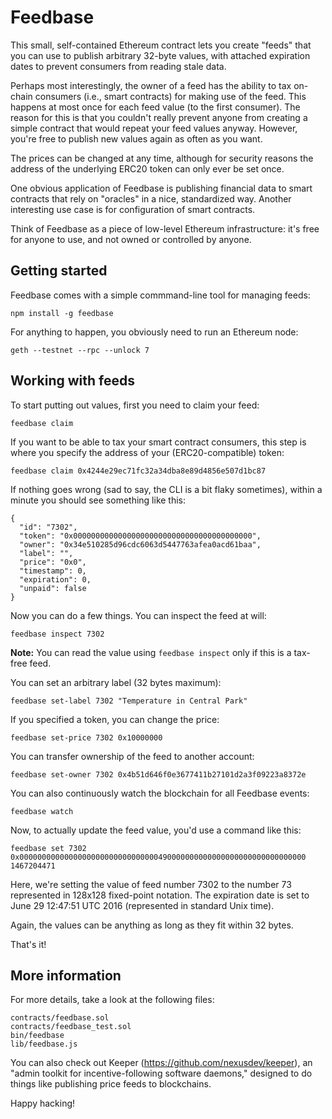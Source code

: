 Feedbase
========

This small, self-contained Ethereum contract lets you create "feeds"
that you can use to publish arbitrary 32-byte values, with attached
expiration dates to prevent consumers from reading stale data.

Perhaps most interestingly, the owner of a feed has the ability to tax
on-chain consumers (i.e., smart contracts) for making use of the feed.
This happens at most once for each feed value (to the first consumer).
The reason for this is that you couldn't really prevent anyone from
creating a simple contract that would repeat your feed values anyway.
However, you're free to publish new values again as often as you want.

The prices can be changed at any time, although for security reasons
the address of the underlying ERC20 token can only ever be set once.

One obvious application of Feedbase is publishing financial data to
smart contracts that rely on "oracles" in a nice, standardized way.
Another interesting use case is for configuration of smart contracts.

Think of Feedbase as a piece of low-level Ethereum infrastructure:
it's free for anyone to use, and not owned or controlled by anyone.


Getting started
---------------

Feedbase comes with a simple commmand-line tool for managing feeds:

    npm install -g feedbase

For anything to happen, you obviously need to run an Ethereum node:

    geth --testnet --rpc --unlock 7


Working with feeds
------------------

To start putting out values, first you need to claim your feed:

    feedbase claim

If you want to be able to tax your smart contract consumers, this step
is where you specify the address of your (ERC20-compatible) token:

    feedbase claim 0x4244e29ec71fc32a34dba8e89d4856e507d1bc87

If nothing goes wrong (sad to say, the CLI is a bit flaky sometimes),
within a minute you should see something like this:

    {
      "id": "7302",
      "token": "0x0000000000000000000000000000000000000000",
      "owner": "0x34e510285d96cdc6063d5447763afea0acd61baa",
      "label": "",
      "price": "0x0",
      "timestamp": 0,
      "expiration": 0,
      "unpaid": false
    }

Now you can do a few things.  You can inspect the feed at will:

    feedbase inspect 7302

**Note:**  You can read the value using `feedbase inspect` only if this is a tax-free feed.

You can set an arbitrary label (32 bytes maximum):

    feedbase set-label 7302 "Temperature in Central Park"

If you specified a token, you can change the price:

    feedbase set-price 7302 0x10000000

You can transfer ownership of the feed to another account:

    feedbase set-owner 7302 0x4b51d646f0e3677411b27101d2a3f09223a8372e

You can also continuously watch the blockchain for all Feedbase events:

    feedbase watch

Now, to actually update the feed value, you'd use a command like this:

    feedbase set 7302 0x0000000000000000000000000000000490000000000000000000000000000000 1467204471

Here, we're setting the value of feed number 7302 to the number 73
represented in 128x128 fixed-point notation.  The expiration date is
set to June 29 12:47:51 UTC 2016 (represented in standard Unix time).

Again, the values can be anything as long as they fit within 32 bytes.

That's it!


More information
----------------

For more details, take a look at the following files:

    contracts/feedbase.sol
    contracts/feedbase_test.sol
    bin/feedbase
    lib/feedbase.js

You can also check out Keeper (<https://github.com/nexusdev/keeper>),
an "admin toolkit for incentive-following software daemons," designed
to do things like publishing price feeds to blockchains.

Happy hacking!
